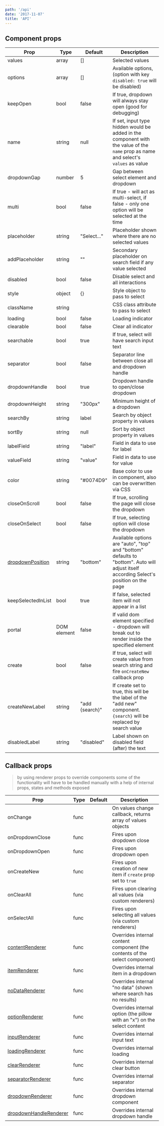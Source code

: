 ```yaml
---
path: '/api'
date: '2017-11-07'
title: 'API'
---
```


## Component props

| Prop                                                                                        | Type        | Default        | Description                                                                                                                            |
| ------------------------------------------------------------------------------------------- | ----------- | -------------- | -------------------------------------------------------------------------------------------------------------------------------------- |
| values                                                                                      | array       | []             | Selected values                                                                                                                        |
| options                                                                                     | array       | []             | Available options, (option with key `disabled: true` will be disabled)                                                                 |
| keepOpen                                                                                    | bool        | false          | If true, dropdown will always stay open (good for debugging)                                                                           |
| name                                                                                        | string      | null           | If set, input type hidden would be added in the component with the value of the `name` prop as name and select's `values` as value     |
| dropdownGap                                                                                 | number      | 5              | Gap between select element and dropdown                                                                                                |
| multi                                                                                       | bool        | false          | If true - will act as multi-select, if false - only one option will be selected at the time                                            |
| placeholder                                                                                 | string      | "Select..."    | Placeholder shown where there are no selected values                                                                                   |
| addPlaceholder                                                                              | string      | ""             | Secondary placeholder on search field if any value selected                                                                            |
| disabled                                                                                    | bool        | false          | Disable select and all interactions                                                                                                    |
| style                                                                                       | object      | {}             | Style object to pass to select                                                                                                         |
| className                                                                                   | string      |                | CSS class attribute to pass to select                                                                                                  |
| loading                                                                                     | bool        | false          | Loading indicator                                                                                                                      |
| clearable                                                                                   | bool        | false          | Clear all indicator                                                                                                                    |
| searchable                                                                                  | bool        | true           | If true, select will have search input text                                                                                            |
| separator                                                                                   | bool        | false          | Separator line between close all and dropdown handle                                                                                   |
| dropdownHandle                                                                              | bool        | true           | Dropdown handle to open/close dropdown                                                                                                 |
| dropdownHeight                                                                              | string      | "300px"        | Minimum height of a dropdown                                                                                                           |
| searchBy                                                                                    | string      | label          | Search by object property in values                                                                                                    |
| sortBy                                                                                      | string      | null           | Sort by object property in values                                                                                                      |
| labelField                                                                                  | string      | "label"        | Field in data to use for label                                                                                                         |
| valueField                                                                                  | string      | "value"        | Field in data to use for value                                                                                                         |
| color                                                                                       | string      | "#0074D9"      | Base color to use in component, also can be overwritten via CSS                                                                        |
| closeOnScroll                                                                               | bool        | false          | If true, scrolling the page will close the dropdown                                                                                    |
| closeOnSelect                                                                               | bool        | false          | If true, selecting option will close the dropdown                                                                                      |
| [dropdownPosition](https://sanusart.github.io/react-dropdown-select/prop/dropdown-position) | string      | "bottom"       | Available options are "auto", "top" and "bottom" defaults to "bottom". Auto will adjust itself according Select's position on the page |
| keepSelectedInList                                                                          | bool        | true           | If false, selected item will not appear in a list                                                                                      |
| portal                                                                                      | DOM element | false          | If valid dom element specified - dropdown will break out to render inside the specified element                                        |
| create                                                                                      | bool        | false          | If true, select will create value from search string and fire `onCreateNew` callback prop                                              |
| createNewLabel                                                                              | string      | "add {search}" | If create set to true, this will be the label of the "add new" component. `{search}` will be replaced by search value                  |
| disabledLabel                                                                               | string      | "disabled"     | Label shown on disabled field (after) the text                                                                                         |

## Callback props

> by using renderer props to override components some of the functionality will have to be handled manually with a help of internal props, states and methods exposed

| Prop                                                                                                     | Type | Default | Description                                                                 |
| -------------------------------------------------------------------------------------------------------- | ---- | ------- | --------------------------------------------------------------------------- |
| onChange                                                                                                 | func |         | On values change callback, returns array of values objects                  |
| onDropdownClose                                                                                          | func |         | Fires upon dropdown close                                                   |
| onDropdownOpen                                                                                           | func |         | Fires upon dropdown open                                                    |
| onCreateNew                                                                                              | func |         | Fires upon creation of new item if `create` prop set to `true`              |
| onClearAll                                                                                               | func |         | Fires upon clearing all values (via custom renderers)                       |
| onSelectAll                                                                                              | func |         | Fires upon selecting all values (via custom renderers)                      |
| [contentRenderer](https://sanusart.github.io/react-dropdown-select/prop/content-renderer)                | func |         | Overrides internal content component (the contents of the select component) |
| [itemRenderer](https://sanusart.github.io/react-dropdown-select/prop/item-renderer)                      | func |         | Overrides internal item in a dropdown                                       |
| [noDataRenderer](https://sanusart.github.io/react-dropdown-select/prop/no-data-renderer)                 | func |         | Overrides internal "no data" (shown where search has no results)            |
| [optionRenderer](https://sanusart.github.io/react-dropdown-select/prop/option-renderer)                  | func |         | Overrides internal option (the pillow with an "x") on the select content    |
| [inputRenderer](https://sanusart.github.io/react-dropdown-select/prop/input-renderer)                    | func |         | Overrides internal input text                                               |
| [loadingRenderer](https://sanusart.github.io/react-dropdown-select/prop/loading-renderer)                | func |         | Overrides internal loading                                                  |
| [clearRenderer](https://sanusart.github.io/react-dropdown-select/prop/clear-renderer)                    | func |         | Overrides internal clear button                                             |
| [separatorRenderer](https://sanusart.github.io/react-dropdown-select/prop/separator-renderer)            | func |         | Overrides internal separator                                                |
| [dropdownRenderer](https://sanusart.github.io/react-dropdown-select/prop/dropdown-renderer)              | func |         | Overrides internal dropdown component                                       |
| [dropdownHandleRenderer](https://sanusart.github.io/react-dropdown-select/prop/dropdown-handle-renderer) | func |         | Overrides internal dropdown handle                                          |
